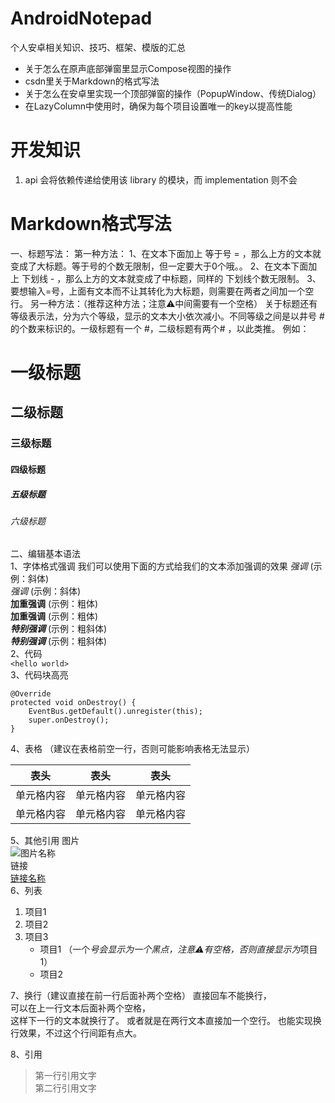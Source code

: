 # AndroidNotepad
个人安卓相关知识、技巧、框架、模版的汇总  
   * 关于怎么在原声底部弹窗里显示Compose视图的操作  
   * csdn里关于Markdown的格式写法  
   * 关于怎么在安卓里实现一个顶部弹窗的操作（PopupWindow、传统Dialog）  
   * 在LazyColumn中使用时，确保为每个项目设置唯一的key以提高性能

# 开发知识
1. api 会将依赖传递给使用该 library 的模块，而 implementation 则不会


# Markdown格式写法
一、标题写法：
第一种方法：
1、在文本下面加上 等于号 = ，那么上方的文本就变成了大标题。等于号的个数无限制，但一定要大于0个哦。。
2、在文本下面加上 下划线 - ，那么上方的文本就变成了中标题，同样的 下划线个数无限制。
3、要想输入=号，上面有文本而不让其转化为大标题，则需要在两者之间加一个空行。
另一种方法：（推荐这种方法；注意⚠️中间需要有一个空格）
关于标题还有等级表示法，分为六个等级，显示的文本大小依次减小。不同等级之间是以井号  #  的个数来标识的。一级标题有一个 #，二级标题有两个# ，以此类推。
例如：
# 一级标题
## 二级标题
### 三级标题
#### 四级标题
##### 五级标题
###### 六级标题
二、编辑基本语法  
1、字体格式强调
我们可以使用下面的方式给我们的文本添加强调的效果
*强调*  (示例：斜体)  
_强调_  (示例：斜体)  
**加重强调**  (示例：粗体)  
__加重强调__ (示例：粗体)  
***特别强调*** (示例：粗斜体)  
___特别强调___  (示例：粗斜体)  
2、代码  
`<hello world>`  
3、代码块高亮
```
@Override
protected void onDestroy() {
    EventBus.getDefault().unregister(this);
    super.onDestroy();
}
```  
4、表格 （建议在表格前空一行，否则可能影响表格无法显示）

| 表头    | 表头    | 表头    |
|-------|-------|-------|
| 单元格内容 | 单元格内容 | 单元格内容 |
| 单元格内容 | 单元格内容 | 单元格内容 |

5、其他引用
图片  
![图片名称](https://www.baidu.com/img/bd_logo1.png)  
链接  
[链接名称](https://www.baidu.com/)    
6、列表
1. 项目1
2. 项目2
3. 项目3
    * 项目1 （一个*号会显示为一个黑点，注意⚠️有空格，否则直接显示为*项目1）
    * 项目2

7、换行（建议直接在前一行后面补两个空格）
直接回车不能换行，  
可以在上一行文本后面补两个空格，  
这样下一行的文本就换行了。
或者就是在两行文本直接加一个空行。
也能实现换行效果，不过这个行间距有点大。

8、引用
> 第一行引用文字  
> 第二行引用文字   
